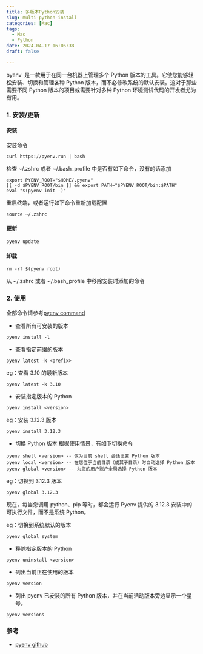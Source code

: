 ```yaml
---
title: 多版本Python安装
slug: multi-python-install
categories: [Mac]
tags:
  - Mac
  - Python
date: 2024-04-17 16:06:38
draft: false

---
```


pyenv  是一款用于在同一台机器上管理多个 Python 版本的工具。它使您能够轻松安装、切换和管理各种 Python 版本，而不必修改系统的默认安装。这对于那些需要不同 Python 版本的项目或需要针对多种 Python 环境测试代码的开发者尤为有用。

<!--more-->

### 1. 安装/更新

#### 安装

安装命令

```
curl https://pyenv.run | bash
```

检查 ~/.zshrc 或者 ~/.bash_profile 中是否有如下命令，没有的话添加

```
export PYENV_ROOT="$HOME/.pyenv"
[[ -d $PYENV_ROOT/bin ]] && export PATH="$PYENV_ROOT/bin:$PATH"
eval "$(pyenv init -)"
```

重启终端，或者运行如下命令重新加载配置

```
source ~/.zshrc
```

#### 更新

```
pyenv update
```

#### 卸载

```
rm -rf $(pyenv root)
```

从 ~/.zshrc 或者 ~/.bash_profile 中移除安装时添加的命令

### 2. 使用

全部命令请参考[pyenv command](https://github.com/pyenv/pyenv/blob/master/COMMANDS.md)

- 查看所有可安装的版本

```
pyenv install -l
```

- 查看指定前缀的版本

```
pyenv latest -k <prefix>
```

eg：查看 3.10 的最新版本

```
pyenv latest -k 3.10
```

- 安装指定版本的 Python

```
pyenv install <version>
```

eg：安装 3.12.3 版本

```
pyenv install 3.12.3
```

- 切换 Python 版本
  根据使用情景，有如下切换命令

```
pyenv shell <version> -- 仅为当前 shell 会话设置 Python 版本
pyenv local <version> -- 在您位于当前目录（或其子目录）时自动选择 Python 版本
pyenv global <version> -- 为您的用户账户全局选择 Python 版本
```

eg：切换到 3.12.3 版本

```
pyenv global 3.12.3
```

现在，每当您调用 python、pip 等时，都会运行 Pyenv 提供的 3.12.3 安装中的可执行文件，而不是系统 Python。

eg：切换到系统默认的版本

```
pyenv global system
```

- 移除指定版本的 Python

```
pyenv uninstall <version>
```

- 列出当前正在使用的版本

```
pyenv version
```

- 列出 pyenv 已安装的所有 Python 版本，并在当前活动版本旁边显示一个星号。

```
pyenv versions
```

### 参考

- [pyenv github](https://github.com/pyenv/pyenv)
